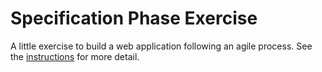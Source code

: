 # Specification Phase Exercise

A little exercise to build a web application following an agile process. See the [instructions](instructions.md) for more detail.

